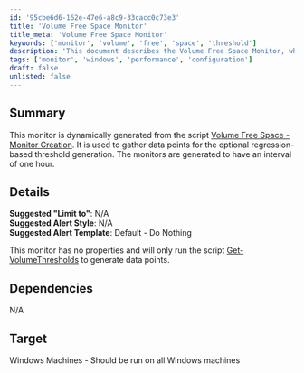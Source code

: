 ```yaml
---
id: '95cbe6d6-162e-47e6-a8c9-33cacc0c73e3'
title: 'Volume Free Space Monitor'
title_meta: 'Volume Free Space Monitor'
keywords: ['monitor', 'volume', 'free', 'space', 'threshold']
description: 'This document describes the Volume Free Space Monitor, which is dynamically generated from the Volume Free Space - Monitor Creation script. It is designed to gather data points for optional regression-based threshold generation, running at an interval of one hour on Windows machines.'
tags: ['monitor', 'windows', 'performance', 'configuration']
draft: false
unlisted: false
---
```

## Summary

This monitor is dynamically generated from the script [Volume Free Space - Monitor Creation](https://proval.itglue.com/DOC-5078775). It is used to gather data points for the optional regression-based threshold generation. The monitors are generated to have an interval of one hour.

## Details

**Suggested "Limit to"**: N/A  
**Suggested Alert Style**: N/A  
**Suggested Alert Template**: Default - Do Nothing  

This monitor has no properties and will only run the script [Get-VolumeThresholds](https://proval.itglue.com/DOC-5078775-9647494) to generate data points.

## Dependencies

N/A

## Target

Windows Machines - Should be run on all Windows machines







